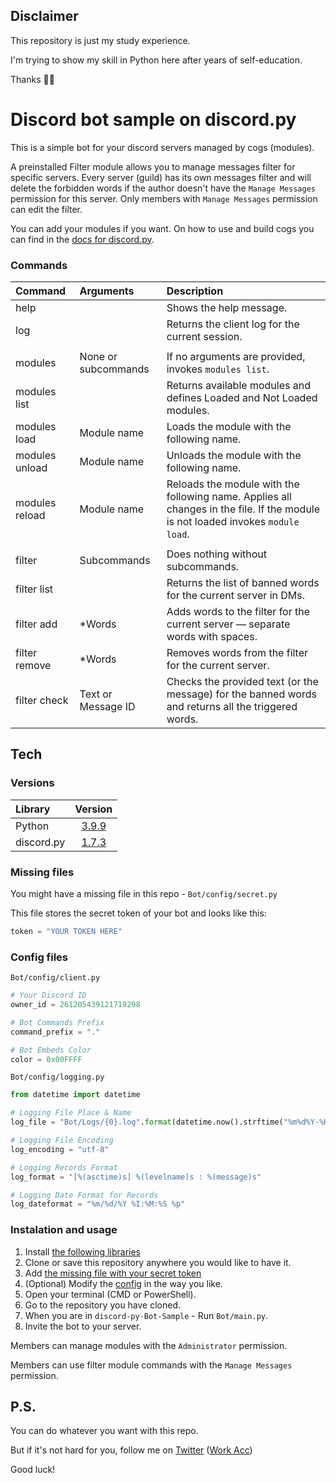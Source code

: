 ## Disclaimer
This repository is just my study experience.

I'm trying to show my skill in Python here after years of self-education.

Thanks 💜💙

# Discord bot sample on discord.py
This is a simple bot for your discord servers managed by cogs (modules).

A preinstalled Filter module allows you to manage messages filter for specific servers.
Every server (guild) has its own messages filter and will delete the forbidden words if the author doesn't have the `Manage Messages` permission for this server.
Only members with `Manage Messages` permission can edit the filter.

You can add your modules if you want.
On how to use and build cogs you can find in the [docs for discord.py](https://discordpy.readthedocs.io/en/stable/ext/commands/cogs.html#quick-example).

### Commands
| Command        | Arguments           | Description                                                                                                                     |
|:---------------|:--------------------|:--------------------------------------------------------------------------------------------------------------------------------|
| help           |                     | Shows the help message.                                                                                                         |
| log            |                     | Returns the client log for the current session.                                                                                 |
|                |                     |                                                                                                                                 |
| modules        | None or subcommands | If no arguments are provided, invokes `modules list`.                                                                           |
| modules list   |                     | Returns available modules and defines Loaded and Not Loaded modules.                                                            |
| modules load   | Module name         | Loads the module with the following name.                                                                                       |
| modules unload | Module name         | Unloads the module with the following name.                                                                                     |
| modules reload | Module name         | Reloads the module with the following name. Applies all changes in the file. If the module is not loaded invokes `module load`. |
|                |                     |                                                                                                                                 |
| filter         | Subcommands         | Does nothing without subcommands.                                                                                               |
| filter list    |                     | Returns the list of banned words for the current server in DMs.                                                                 |
| filter add     | \*Words             | Adds words to the filter for the current server — separate words with spaces.                                                   |
| filter remove  | \*Words             | Removes words from the filter for the current server.                                                                           |
| filter check   | Text or Message ID  | Checks the provided text (or the message) for the banned words and returns all the triggered words.                             |

## Tech
### Versions
| Library    | Version                                                       |
|:-----------|:-------------------------------------------------------------:|
| Python     | [3.9.9](https://www.python.org/downloads/release/python-399/) |
| discord.py | [1.7.3](https://pypi.org/project/discord.py/1.7.3/)           |

### Missing files
You might have a missing file in this repo - `Bot/config/secret.py`

This file stores the secret token of your bot and looks like this:
```py
token = "YOUR TOKEN HERE"
```

### Config files
`Bot/config/client.py`
```py
# Your Discord ID
owner_id = 261205439121719298

# Bot Commands Prefix
command_prefix = "."

# Bot Embeds Color
color = 0x00FFFF
```
`Bot/config/logging.py`
```py
from datetime import datetime

# Logging File Place & Name
log_file = "Bot/Logs/{0}.log".format(datetime.now().strftime("%m%d%Y-%H%M%S"))

# Logging File Encoding
log_encoding = "utf-8"

# Logging Records Format
log_format = "[%(asctime)s] %(levelname)s : %(message)s"

# Logging Date Format for Records
log_dateformat = "%m/%d/%Y %I:%M:%S %p"
```

### Instalation and usage
1. Install [the following libraries](#versions)
2. Clone or save this repository anywhere you would like to have it.
3. Add [the missing file with your secret token](#missing-files)
4. (Optional) Modify the [config](#config-files) in the way you like.
5. Open your terminal (CMD or PowerShell).
6. Go to the repository you have cloned.
7. When you are in `discord-py-Bot-Sample` - Run `Bot/main.py`.
8. Invite the bot to your server.

Members can manage modules with the `Administrator` permission.

Members can use filter module commands with the `Manage Messages` permission.

## P.S.
You can do whatever you want with this repo.

But if it's not hard for you, follow me on [Twitter](https://twitter.com/AnriaruDoragon) ([Work Acc](https://twitter.com/AnriaruDoragon_))

Good luck!
